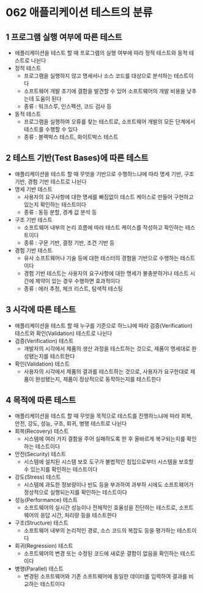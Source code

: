 # 062 애플리케이션 테스트의 분류

## 1 프로그램 실행 여부에 따른 테스트

- 애플리케이션을 테스트 할 때 프로그램의 실행 여부에 따라 정적 테스트와 동적 테스트로 나뉜다
- 정적 테스트
  - 프로그램을 실행하지 않고 명세서나 소스 코드를 대상으로 분석하는 테스트이다
  - 소프트웨어 개발 초기에 결함을 발견할 수 있어 소프트웨어의 개발 비용을 낮추는데 도움이 된다
  - 종류 : 워크스루, 인스펙션, 코드 검사 등
- 동적 테스트
  - 프로그램을 실행하여 오류를 찾는 테스트로, 소프트웨어 개발의 모든 단계에서 테스트를 수행할 수 있다
  - 종류 : 블랙박스 테스트, 화이트박스 테스트



## 2 테스트 기반(Test Bases)에 따른 테스트

- 애플리케이션을 테스트 할 때 무엇을 기반으로 수행하느냐에 따라 명세 기반, 구조 기반, 경험 기반 테스트로 나뉜다
- 명세 기반 테스트
  - 사용자의 요구사항에 대한 명세를 빠짐없이 테스트 케이스로 만들어 구현하고 있는지 확인하는 테스트이다
  - 종류 : 동등 분할, 경계 값 분석 등
- 구조 기반 테스트
  - 소프트웨어 내부의 논리 흐름에 따라 테스트 케이스를 작성하고 확인하는 테스트이다
  - 종류 : 구문 기반, 결정 기반, 조건 기반 등
- 경험 기반 테스트
  - 유사 소프트웨어나 기술 등에 대한 테스터의 경험을 기반으로 수행하는 테스트이다
  - 경험 기반 테스트는 사용자의 요구사항에 대한 명세가 불충분하거나 테스트 시간에 제약이 있는 경우 수행하면 효과적이다
  - 종류 : 에러 추정, 체크 리스트, 탐색적 테스팅



## 3 시각에 따른 테스트

- 애플리케이션을 테스트 할 때 누구를 기준으로 하느냐에 따라 검증(Verification) 테스트와 확인(Validation) 테스트로 나뉜다
- 검증(Verification) 테스트
  - 개발자의 시각에서 제품의 생산 과정을 테스트하는 것으로, 제품이 명세대로 완성됐는지를 테스트한다
- 확인(Validation) 테스트
  - 사용자의 시각에서 제품의 결과를 테스트하는 것으로, 사용자가 요구한대로 제품이 완성됐는지, 제품이 정상적으로 동작하는지를 테스트한다



## 4 목적에 따른 테스트

- 애플리케이션을 테스트 할 때 무엇을 목적으로 테스트를 진행하느냐에 따라 회복, 안전, 강도, 성능, 구조, 회귀, 병행 테스트로 나뉜다
- 회복(Recovery) 테스트
  - 시스템에 여러 가지 결함을 주어 실패하도록 한 후 올바르게 복구되는지를 확인하는 테스트이다
- 안전(Security) 테스트
  - 시스템에 설치된 시스템 보호 도구가 불법적인 침입으로부터 시스템을 보호할 수 있는지를 확인하는 테스트이다
- 강도(Stress) 테스트
  - 시스템에 과도한 정보량이나 빈도 등을 부과하여 과부하 시에도 소프트웨어가 정상적으로 실행되는지를 확인하는 테스트이다
- 성능(Performance) 테스트
  - 소프트웨어의 실시간 성능이나 전체적인 효율성을 진단하는 테스트로, 소프트웨어의 응답 시간, 처리량 등을 테스트한다
- 구조(Structure) 테스트
  - 소프트웨어 내부의 논리적인 경로, 소스 코드의 복잡도 등을 평가하는 테스트이다
- 회귀(Regression) 테스트
  - 소프트웨어의 변경 또는 수정된 코드에 새로운 결함이 없음을 확인하는 테스트이다
- 병행(Parallel) 테스트
  - 변경된 소프트웨어와 기존 소프트웨어에 동일한 데이터를 입력하여 결과를 비교하는 테스트이다